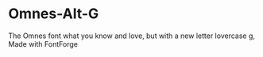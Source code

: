 # Omnes-Alt-G
The Omnes font what you know and love, but with a new letter lovercase g, Made with FontForge
